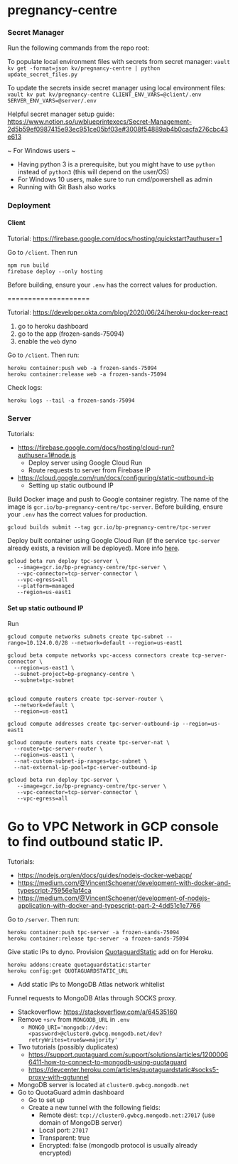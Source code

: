 # pregnancy-centre

### Secret Manager
Run the following commands from the repo root:

To populate local environment files with secrets from secret manager:
`vault kv get -format=json kv/pregnancy-centre | python update_secret_files.py`

To update the secrets inside secret manager using local environment files:
`vault kv put kv/pregnancy-centre CLIENT_ENV_VARS=@client/.env SERVER_ENV_VARS=@server/.env`

Helpful secret manager setup guide:
https://www.notion.so/uwblueprintexecs/Secret-Management-2d5b59ef0987415e93ec951ce05bf03e#3008f54889ab4b0cacfa276cbc43e613

~ For Windows users ~
- Having python 3 is a prerequisite, but you might have to use `python` instead of `python3` (this will depend on the user/OS)
- For Windows 10 users, make sure to run cmd/powershell as admin
- Running with Git Bash also works

### Deployment


#### Client
Tutorial: https://firebase.google.com/docs/hosting/quickstart?authuser=1

Go to `/client`. Then run
```
npm run build
firebase deploy --only hosting
```

Before building, ensure your `.env` has the correct values for production.

====================

Tutorial: https://developer.okta.com/blog/2020/06/24/heroku-docker-react

1. go to heroku dashboard
2. go to the app (frozen-sands-75094) 
3. enable the `web` dyno


Go to `/client`. Then run:
```
heroku container:push web -a frozen-sands-75094
heroku container:release web -a frozen-sands-75094
```

Check logs:
```
heroku logs --tail -a frozen-sands-75094
```

### Server
Tutorials:
+ https://firebase.google.com/docs/hosting/cloud-run?authuser=1#node.js 
  + Deploy server using Google Cloud Run
  + Route requests to server from Firebase IP
+ https://cloud.google.com/run/docs/configuring/static-outbound-ip
  + Setting up static outbound IP

Build Docker image and push to Google container registry. The name of the image is `gcr.io/bp-pregnancy-centre/tpc-server`. 
Before building, ensure your `.env` has the correct values for production.
```
gcloud builds submit --tag gcr.io/bp-pregnancy-centre/tpc-server
```

Deploy built container using Google Cloud Run (if the service `tpc-server` already exists, a revision will be deployed). More info [here](https://cloud.google.com/run/docs/deploying#revision).
```
gcloud beta run deploy tpc-server \
   --image=gcr.io/bp-pregnancy-centre/tpc-server \
   --vpc-connector=tcp-server-connector \
   --vpc-egress=all
   --platform=managed
   --region=us-east1
```

#### Set up static outbound IP

Run
```
gcloud compute networks subnets create tpc-subnet --range=10.124.0.0/28 --network=default --region=us-east1

gcloud beta compute networks vpc-access connectors create tcp-server-connector \
  --region=us-east1 \
  --subnet-project=bp-pregnancy-centre \
  --subnet=tpc-subnet


gcloud compute routers create tpc-server-router \
  --network=default \
  --region=us-east1

gcloud compute addresses create tpc-server-outbound-ip --region=us-east1

gcloud compute routers nats create tpc-server-nat \
  --router=tpc-server-router \
  --region=us-east1 \
  --nat-custom-subnet-ip-ranges=tpc-subnet \
  --nat-external-ip-pool=tpc-server-outbound-ip

gcloud beta run deploy tpc-server \
   --image=gcr.io/bp-pregnancy-centre/tpc-server \
   --vpc-connector=tcp-server-connector \
   --vpc-egress=all
```

Go to VPC Network in GCP console to find outbound static IP.
===============================

Tutorials: 
+ https://nodejs.org/en/docs/guides/nodejs-docker-webapp/
+ https://medium.com/@VincentSchoener/development-with-docker-and-typescript-75956e1af4ca
+ https://medium.com/@VincentSchoener/development-of-nodejs-application-with-docker-and-typescript-part-2-4dd51c1e7766


Go to `/server`. Then run:
```
heroku container:push tpc-server -a frozen-sands-75094
heroku container:release tpc-server -a frozen-sands-75094
```

Give static IPs to dyno. Provision [QuotaguardStatic](https://devcenter.heroku.com/articles/quotaguardstatic#:~:text=QuotaGuard%20Static%20is%20a%20Heroku,firewall%20to%20access%20internal%20resources.) add on for Heroku.
```
heroku addons:create quotaguardstatic:starter
heroku config:get QUOTAGUARDSTATIC_URL
```
+ Add static IPs to MongoDB Atlas network whitelist

Funnel requests to MongoDB Atlas through SOCKS proxy.
+ Stackoverflow: https://stackoverflow.com/a/64535160
+ Remove `+srv` from `MONGODB_URL` in `.env`
  + `MONGO_URI='mongodb://dev:<password>@cluster0.gwbcg.mongodb.net/dev?retryWrites=true&w=majority'`
+ Two tutorials (possibly duplicates)
  + https://support.quotaguard.com/support/solutions/articles/12000066411-how-to-connect-to-mongodb-using-quotaguard
  + https://devcenter.heroku.com/articles/quotaguardstatic#socks5-proxy-with-qgtunnel
+ MongoDB server is located at `cluster0.gwbcg.mongodb.net`
+ Go to QuotaGuard admin dashboard
  + Go to set up
  + Create a new tunnel with the following fields:
    + Remote dest: `tcp://cluster0.gwbcg.mongodb.net:27017` (use domain of MongoDB server)
    + Local port: `27017`
    + Transparent: true
    + Encrypted: false (mongodb protocol is usually already encrypted)


